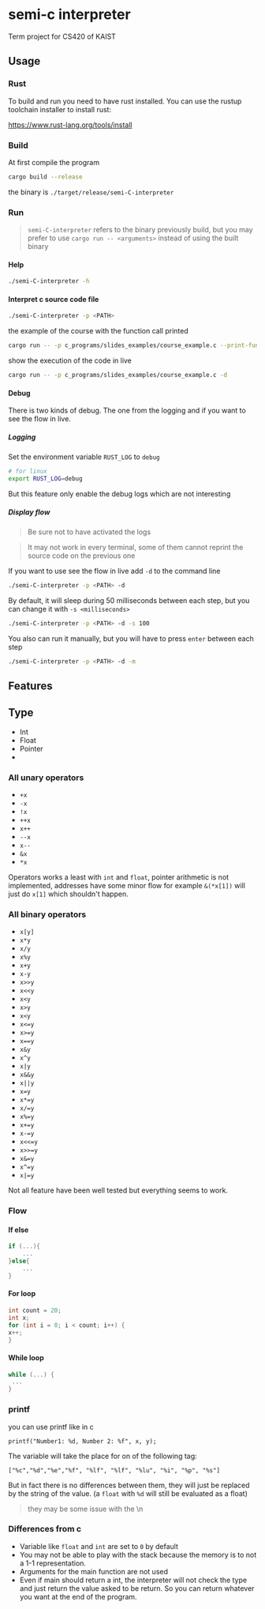 # semi-c interpreter

Term project for CS420 of KAIST
## Usage
### Rust
To build and run you need to have rust installed. You can use the rustup toolchain installer to install rust:

https://www.rust-lang.org/tools/install
### Build
At first compile the program
```bash
cargo build --release
```
the binary is ``./target/release/semi-C-interpreter``
### Run
> ``semi-C-interpreter`` refers to the binary previously build, but you may prefer to use ``cargo run -- <arguments>`` instead of using the built binary
#### Help
```bash
./semi-C-interpreter -h
```
#### Interpret c source code file
```bash
./semi-C-interpreter -p <PATH>
```
the example of the course with the function call printed
```bash
cargo run -- -p c_programs/slides_examples/course_example.c --print-function-call
```
show the execution of the code in live
```bash
cargo run -- -p c_programs/slides_examples/course_example.c -d
```
#### Debug
There is two kinds of debug. The one from the logging and if you want to see the flow in live.
##### Logging
Set the environment variable ``RUST_LOG`` to ``debug``
```bash
# for linux
export RUST_LOG=debug 
```
But this feature only enable the debug logs which are not interesting
##### Display flow
> Be sure not to have activated the logs

> It may not work in every terminal, some of them cannot reprint the source code on the previous one

If you want to use see the flow in live add ``-d`` to the command line

```bash
./semi-C-interpreter -p <PATH> -d
```
By default, it will sleep during 50 milliseconds between each step, but you can change it with ``-s <milliseconds>``

```bash
./semi-C-interpreter -p <PATH> -d -s 100
```
You also can run it manually, but you will have to press ``enter`` between each step

```bash
./semi-C-interpreter -p <PATH> -d -m
```

## Features
## Type
- Int
- Float
- Pointer
- 
### All unary operators
- ``` +x ```
- ``` -x ```
- ``` !x ```
- ``` ++x ```
- ``` x++ ```
- ``` --x ```
- ``` x-- ```
- ``` &x ```
- ``` *x ```

Operators works a least with ```int``` and ```float```, pointer arithmetic is not implemented, addresses have some minor flow for example ```&(*x[1])``` will just do ```x[1]``` which shouldn't happen.
### All binary operators
- ``` x[y] ```
- ``` x*y ```
- ``` x/y ```
- ``` x%y ```
- ``` x+y ```
- ``` x-y ```
- ``` x>>y ```
- ``` x<<y ```
- ``` x<y ```
- ``` x>y ```
- ``` x<y ```
- ``` x<=y ```
- ``` x>=y ```
- ``` x==y ```
- ``` x&y ```
- ``` x^y ```
- ``` x|y ```
- ``` x&&y ```
- ``` x||y ```
- ``` x=y ```
- ``` x*=y ```
- ``` x/=y ```
- ``` x%=y ```
- ``` x+=y ```
- ``` x-=y ```
- ``` x<<=y ```
- ``` x>>=y ```
- ``` x&=y ```
- ``` x^=y ```
- ``` x|=y ```

Not all feature have been well tested but everything seems to work.
### Flow
#### If else
```c
if (...){
    ...
}else{
    ...
}
```
#### For loop
```c
int count = 20;
int x;
for (int i = 0; i < count; i++) {
x++;
}
```
#### While loop
```c
while (...) {
 ...
}
```
### printf
you can use printf like in c
```
printf("Number1: %d, Number 2: %f", x, y);
```
The variable will take the place for on of the following tag:
```
["%c","%d","%e","%f", "%lf", "%lf", "%lu", "%i", "%p", "%s"]
```
But in fact there is no differences between them, they will just be replaced by the string of the value.
(a ``float`` with ``%d`` will still be evaluated as a float)

> they may be some issue with the \n
### Differences from c
- Variable like ``float`` and ``int`` are set to ``0`` by default
- You may not be able to play with the stack because the memory is to not a 1-1 representation. 
- Arguments for the main function are not used
- Even if main should return a int, the interpreter will not check the type and just return the value asked to be return. So you can return whatever you want at the end of the program.